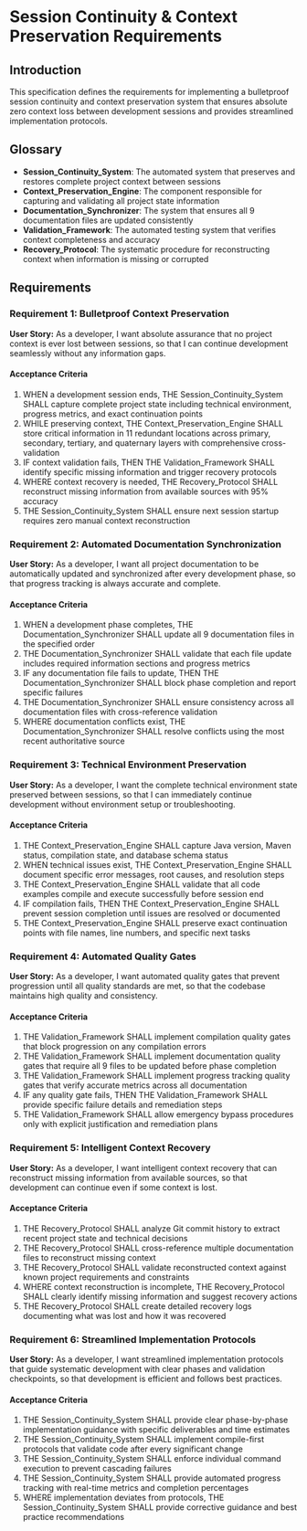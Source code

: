 # Session Continuity & Context Preservation Requirements

## Introduction

This specification defines the requirements for implementing a bulletproof session continuity and context preservation system that ensures absolute zero context loss between development sessions and provides streamlined implementation protocols.

## Glossary

- **Session_Continuity_System**: The automated system that preserves and restores complete project context between sessions
- **Context_Preservation_Engine**: The component responsible for capturing and validating all project state information
- **Documentation_Synchronizer**: The system that ensures all 9 documentation files are updated consistently
- **Validation_Framework**: The automated testing system that verifies context completeness and accuracy
- **Recovery_Protocol**: The systematic procedure for reconstructing context when information is missing or corrupted

## Requirements

### Requirement 1: Bulletproof Context Preservation

**User Story:** As a developer, I want absolute assurance that no project context is ever lost between sessions, so that I can continue development seamlessly without any information gaps.

#### Acceptance Criteria

1. WHEN a development session ends, THE Session_Continuity_System SHALL capture complete project state including technical environment, progress metrics, and exact continuation points
2. WHILE preserving context, THE Context_Preservation_Engine SHALL store critical information in 11 redundant locations across primary, secondary, tertiary, and quaternary layers with comprehensive cross-validation
3. IF context validation fails, THEN THE Validation_Framework SHALL identify specific missing information and trigger recovery protocols
4. WHERE context recovery is needed, THE Recovery_Protocol SHALL reconstruct missing information from available sources with 95% accuracy
5. THE Session_Continuity_System SHALL ensure next session startup requires zero manual context reconstruction

### Requirement 2: Automated Documentation Synchronization

**User Story:** As a developer, I want all project documentation to be automatically updated and synchronized after every development phase, so that progress tracking is always accurate and complete.

#### Acceptance Criteria

1. WHEN a development phase completes, THE Documentation_Synchronizer SHALL update all 9 documentation files in the specified order
2. THE Documentation_Synchronizer SHALL validate that each file update includes required information sections and progress metrics
3. IF any documentation file fails to update, THEN THE Documentation_Synchronizer SHALL block phase completion and report specific failures
4. THE Documentation_Synchronizer SHALL ensure consistency across all documentation files with cross-reference validation
5. WHERE documentation conflicts exist, THE Documentation_Synchronizer SHALL resolve conflicts using the most recent authoritative source

### Requirement 3: Technical Environment Preservation

**User Story:** As a developer, I want the complete technical environment state preserved between sessions, so that I can immediately continue development without environment setup or troubleshooting.

#### Acceptance Criteria

1. THE Context_Preservation_Engine SHALL capture Java version, Maven status, compilation state, and database schema status
2. WHEN technical issues exist, THE Context_Preservation_Engine SHALL document specific error messages, root causes, and resolution steps
3. THE Context_Preservation_Engine SHALL validate that all code examples compile and execute successfully before session end
4. IF compilation fails, THEN THE Context_Preservation_Engine SHALL prevent session completion until issues are resolved or documented
5. THE Context_Preservation_Engine SHALL preserve exact continuation points with file names, line numbers, and specific next tasks

### Requirement 4: Automated Quality Gates

**User Story:** As a developer, I want automated quality gates that prevent progression until all quality standards are met, so that the codebase maintains high quality and consistency.

#### Acceptance Criteria

1. THE Validation_Framework SHALL implement compilation quality gates that block progression on any compilation errors
2. THE Validation_Framework SHALL implement documentation quality gates that require all 9 files to be updated before phase completion
3. THE Validation_Framework SHALL implement progress tracking quality gates that verify accurate metrics across all documentation
4. IF any quality gate fails, THEN THE Validation_Framework SHALL provide specific failure details and remediation steps
5. THE Validation_Framework SHALL allow emergency bypass procedures only with explicit justification and remediation plans

### Requirement 5: Intelligent Context Recovery

**User Story:** As a developer, I want intelligent context recovery that can reconstruct missing information from available sources, so that development can continue even if some context is lost.

#### Acceptance Criteria

1. THE Recovery_Protocol SHALL analyze Git commit history to extract recent project state and technical decisions
2. THE Recovery_Protocol SHALL cross-reference multiple documentation files to reconstruct missing context
3. THE Recovery_Protocol SHALL validate reconstructed context against known project requirements and constraints
4. WHERE context reconstruction is incomplete, THE Recovery_Protocol SHALL clearly identify missing information and suggest recovery actions
5. THE Recovery_Protocol SHALL create detailed recovery logs documenting what was lost and how it was recovered

### Requirement 6: Streamlined Implementation Protocols

**User Story:** As a developer, I want streamlined implementation protocols that guide systematic development with clear phases and validation checkpoints, so that development is efficient and follows best practices.

#### Acceptance Criteria

1. THE Session_Continuity_System SHALL provide clear phase-by-phase implementation guidance with specific deliverables and time estimates
2. THE Session_Continuity_System SHALL implement compile-first protocols that validate code after every significant change
3. THE Session_Continuity_System SHALL enforce individual command execution to prevent cascading failures
4. THE Session_Continuity_System SHALL provide automated progress tracking with real-time metrics and completion percentages
5. WHERE implementation deviates from protocols, THE Session_Continuity_System SHALL provide corrective guidance and best practice recommendations
